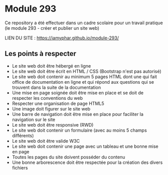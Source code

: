 # Module 293

Ce repository a été effectuer dans un cadre scolaire pour un travail pratique (le module 293 - créer et publier un site web)

LIEN DU SITE : 
https://iamyphar.github.io/module-293/

## Les points à respecter

- Le site web doit être hébergé en ligne
- Le site web doit être écrit en HTML / CSS (Bootstrap n'est pas autorisé)
- Le site web doit contenir au minimum 5 pages HTML dont une qui fait office de documentation en ligne et qui répond aux
  questions qui se trouvent dans la suite de la documentation
- Une mise en page soignée doit être mise en place et se doit de respecter les conventions du web
- Respecter une organisation de page HTML5
- Une image doit figurer sur le site web
- Une barre de navigation doit être mise en place pour faciliter la navigation sur le site
- Le site web doit être responsive (RWD)
- Le site web doit contenir un formulaire (avec au moins 5 champs différents)
- Le site web doit être valide W3C
- Le site web doit contenir une page avec un tableau et une bonne mise en page
- Toutes les pages du site doivent posséder du contenu
- Une bonne arborescence doit être respectée pour la création des divers fichiers

